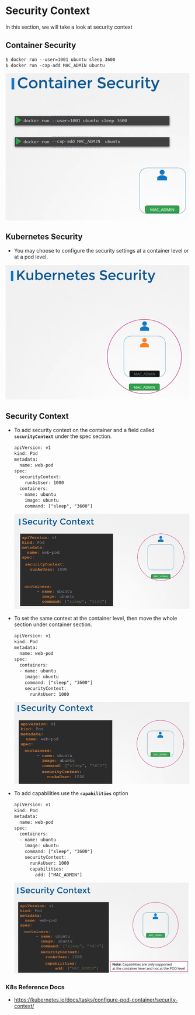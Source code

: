 # Security Context

  
In this section, we will take a look at security context

## Container Security
 ```
 $ docker run --user=1001 ubuntu sleep 3600
 $ docker run -cap-add MAC_ADMIN ubuntu
 ```
 
 ![csec](../../images/csec.PNG)
 
## Kubernetes Security
- You may choose to configure the security settings at a container level or at a pod level.

 ![ksec](../../images/ksec.PNG)

## Security Context
- To add security context on the container and a field called **`securityContext`** under the spec section.
  ```
  apiVersion: v1
  kind: Pod
  metadata:
    name: web-pod
  spec:
    securityContext:
      runAsUser: 1000
    containers:
    - name: ubuntu
      image: ubuntu
      command: ["sleep", "3600"]
  ```
  ![sxc1](../../images/sxc1.PNG)
  
- To set the same context at the container level, then move the whole section under container section.
  
  ```
  apiVersion: v1
  kind: Pod
  metadata:
    name: web-pod
  spec:
    containers:
    - name: ubuntu
      image: ubuntu
      command: ["sleep", "3600"]
      securityContext:
        runAsUser: 1000
  ```
  ![sxc2](../../images/sxc2.PNG)
  
- To add capabilities use the **`capabilities`** option
  ```
  apiVersion: v1
  kind: Pod
  metadata:
    name: web-pod
  spec:
    containers:
    - name: ubuntu
      image: ubuntu
      command: ["sleep", "3600"]
      securityContext:
        runAsUser: 1000
        capabilities: 
          add: ["MAC_ADMIN"]
  ```
  ![cap](../../images/cap.PNG)
  
  
### K8s Reference Docs
- https://kubernetes.io/docs/tasks/configure-pod-container/security-context/
